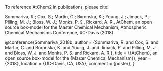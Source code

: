 To reference AtChem2 in publications, please cite:

Sommariva, R.; Cox, S.; Martin, C.; Boronska, K.; Young, J.; Jimack, P.; Pilling, M. J.; Bloss, W. J.; Monks, P. S., Rickard, A. R., AtChem, an open source box-model for the Master Chemical Mechanism, Atmospheric Chemical Mechanisms Conference, UC-Davis (2018).

@conference{Sommariva_2018b,
  author   = {Sommariva, R. and Cox, S. and Martin, C. and Boronska, K. and Young, J. and Jimack, P. and Pilling, M. J. and Bloss, W. J. and Monks, P. S. and Rickard, A. R.},
  title    = {{AtChem}, an open source box-model for the {Master Chemical Mechanism}},
  year     = {2018},
  location = {UC-Davis, CA, USA},
  comment  = {poster},
}
